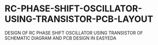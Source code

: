 # RC-PHASE-SHIFT-OSCILLATOR-USING-TRANSISTOR-PCB-LAYOUT
DESIGN OF RC PHASE SHIFT OSCILLATOR USING TRANSISTOR OF SCHEMATIC DIAGRAM AND PCB DESIGN IN EASYEDA
